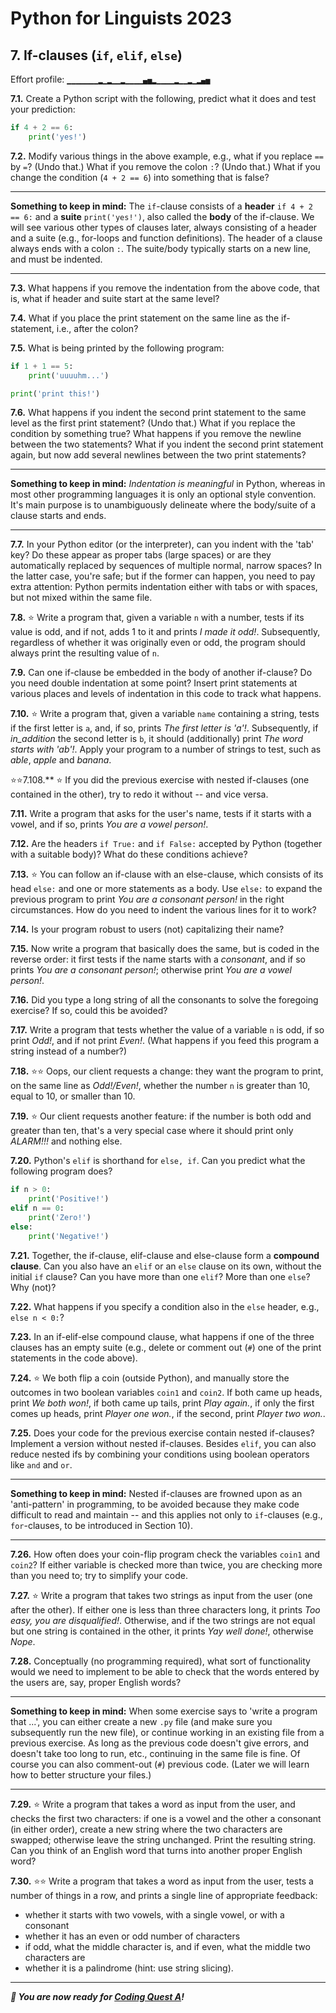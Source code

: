 # Python for Linguists 2023

## 7. If-clauses (`if`, `elif`, `else`)

Effort profile: `▁▁▁▁▁▁▁▂▁▂▁▁▂▁▁▁▁▄▅▂▁▁▁▁▂▁▁▂▁▂▄▅` 



**7.1.** Create a Python script with the following, predict what it does and test your prediction:

```python
if 4 + 2 == 6:
    print('yes!')
```


**7.2.** Modify various things in the above example, e.g., what if you replace `==` by `=`? (Undo that.) What if you remove the colon `:`? (Undo that.) What if you change the condition (`4 + 2 == 6`) into something that is false?

- - - - - -
**Something to keep in mind:** The `if`-clause consists of a **header** `if 4 + 2 == 6:` and a **suite** `print('yes!')`, also called the **body** of the if-clause. We will see various other types of clauses later, always consisting of a header and a suite (e.g., for-loops and function definitions). The header of a clause always ends with a colon `:`. The suite/body typically starts on a new line, and must be indented.
- - - - -

**7.3.** What happens if you remove the indentation from the above code, that is, what if header and suite start at the same level?

**7.4.** What if you place the print statement on the same line as the if-statement, i.e., after the colon?

**7.5.** What is being printed by the following program:

```python
if 1 + 1 == 5:
    print('uuuuhm...')

print('print this!')
```

**7.6.** What happens if you indent the second print statement to the same level as the first print statement? (Undo that.) What if you replace the condition by something true? What happens if you remove the newline between the two statements? What if you indent the second print statement again, but now add several newlines between the two print statements?

- - - - - -
**Something to keep in mind:** _Indentation is meaningful_ in Python, whereas in most other programming languages it is only an optional style convention. It's main purpose is to unambiguously delineate where the body/suite of a clause starts and ends.
- - - - -

**7.7.** In your Python editor (or the interpreter), can you indent with the 'tab' key? Do these appear as proper tabs (large spaces) or are they automatically replaced by sequences of multiple normal, narrow spaces? In the latter case, you're safe; but if the former can happen, you need to pay extra attention: Python permits indentation either with tabs or with spaces, but not mixed within the same file.

**7.8.** ⭐ Write a program that, given a variable `n` with a number, tests if its value is odd, and if not, adds 1 to it and prints _I made it odd!_. Subsequently, regardless of whether it was originally even or odd, the program should always print the resulting value of `n`.

**7.9.** Can one if-clause be embedded in the body of another if-clause? Do you need double indentation at some point? Insert print statements at various places and levels of indentation in this code to track what happens.

**7.10.** ⭐ Write a program that, given a variable `name` containing a string, tests if the first letter is `a`, and, if so, prints _The first letter is 'a'!_. Subsequently, if _in_addition_ the second letter is `b`, it should (additionally) print _The word starts with 'ab'!_. Apply your program to a number of strings to test, such as _able_, _apple_ and _banana_.

⭐⭐7.108.** ⭐ If you did the previous exercise with nested if-clauses (one contained in the other), try to redo it without -- and vice versa.

**7.11.** Write a program that asks for the user's name, tests if it starts with a vowel, and if so, prints _You are a vowel person!_.

**7.12.** Are the headers `if True:` and `if False:` accepted by Python (together with a suitable body)? What do these conditions achieve?

**7.13.** ⭐ You can follow an if-clause with an else-clause, which consists of its head `else:` and one or more statements as a body. Use `else:` to expand the previous program to print _You are a consonant person!_ in the right circumstances. How do you need to indent the various lines for it to work?

**7.14.** Is your program robust to users (not) capitalizing their name?

**7.15.** Now write a program that basically does the same, but is coded in the reverse order: it first tests if the name starts with a _consonant_, and if so prints _You are a consonant person!_; otherwise print _You are a vowel person!_. 

**7.16.** Did you type a long string of all the consonants to solve the foregoing exercise? If so, could this be avoided?

**7.17.** Write a program that tests whether the value of a variable `n` is odd, if so print _Odd!_, and if not print _Even!_. (What happens if you feed this program a string instead of a number?)

**7.18.** ⭐⭐ Oops, our client requests a change: they want the program to print, on the same line as _Odd!/Even!_, whether the number `n` is greater than 10, equal to 10, or smaller than 10.

**7.19.** ⭐ Our client requests another feature: if the number is both odd and greater than ten, that's a very special case where it should print only _ALARM!!!_ and nothing else.


**7.20.** Python's `elif` is shorthand for `else, if`. Can you predict what the following program does?

```python
if n > 0:
    print('Positive!')
elif n == 0:
    print('Zero!')
else:
    print('Negative!')
```

**7.21.** Together, the if-clause, elif-clause and else-clause form a **compound clause**. Can you also have an `elif` or an `else` clause on its own, without the initial `if` clause? Can you have more than one `elif`? More than one `else`? Why (not)?

**7.22.** What happens if you specify a condition also in the `else` header, e.g., `else n < 0:`?

**7.23.** In an if-elif-else compound clause, what happens if one of the three clauses has an empty suite (e.g., delete or comment out (`#`) one of the print statements in the code above).


**7.24.** ⭐ We both flip a coin (outside Python), and manually store the outcomes in two boolean variables `coin1` and `coin2`. If both came up heads, print _We both won!_, if both came up tails, print _Play again._, if only the first comes up heads, print _Player one won._, if the second, print _Player two won._.

**7.25.** Does your code for the previous exercise contain nested if-clauses? Implement a version without nested if-clauses. Besides `elif`, you can also reduce nested ifs by combining your conditions using boolean operators like `and` and `or`.

- - - - - -
**Something to keep in mind:** Nested if-clauses are frowned upon as an 'anti-pattern' in programming, to be avoided because they make code difficult to read and maintain -- and this applies not only to `if`-clauses (e.g., `for`-clauses, to be introduced in Section 10).
- - - - -

**7.26.** How often does your coin-flip program check the variables `coin1` and `coin2`? If either variable is checked more than twice, you are checking more than you need to; try to simplify your code.

**7.27.** ⭐ Write a program that takes two strings as input from the user (one after the other). If either one is less than three characters long, it prints _Too easy, you are disqualified!_. Otherwise, and if the two strings are not equal but one string is contained in the other, it prints _Yay well done!_, otherwise _Nope_.

**7.28.** Conceptually (no programming required), what sort of functionality would we need to implement to be able to check that the words entered by the users are, say, proper English words? 

- - - - - -
**Something to keep in mind:** When some exercise says to 'write a program that ...', you can either create a new `.py` file (and make sure you subsequently run the new file), or continue working in an existing file from a previous exercise. As long as the previous code doesn't give errors, and doesn't take too long to run, etc., continuing in the same file is fine. Of course you can also comment-out (`#`) previous code. (Later we will learn how to better structure your files.)
- - - - -

**7.29.** ⭐ Write a program that takes a word as input from the user, and checks the first two characters: if one is a vowel and the other a consonant (in either order), create a new string where the two characters are swapped; otherwise leave the string unchanged. Print the resulting string. Can you think of an English word that turns into another proper English word?

**7.30.** ⭐⭐ Write a program that takes a word as input from the user, tests a number of things in a row, and prints a single line of appropriate feedback: 
- whether it starts with two vowels, with a single vowel, or with a consonant 
- whether it has an even or odd number of characters 
- if odd, what the middle character is, and if even, what the middle two characters are 
- whether it is a palindrome (hint: use string slicing).





-----

**_🐋 You are now ready for [Coding Quest A](../quests/A_a_word-guessing_game.md)!_**